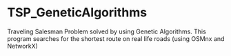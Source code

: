 # TSP_GeneticAlgorithms
Traveling Salesman Problem solved by using Genetic Algorithms. This program searches for the shortest route on real life roads (using OSMnx and NetworkX)
